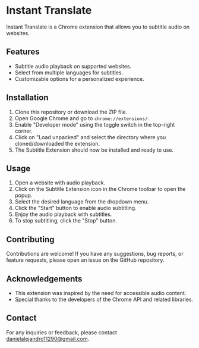 # Instant Translate

Instant Translate is a Chrome extension that allows you to subtitle audio on websites.

## Features

- Subtitle audio playback on supported websites.
- Select from multiple languages for subtitles.
- Customizable options for a personalized experience.

## Installation

1. Clone this repository or download the ZIP file.
2. Open Google Chrome and go to `chrome://extensions/`.
3. Enable "Developer mode" using the toggle switch in the top-right corner.
4. Click on "Load unpacked" and select the directory where you cloned/downloaded the extension.
5. The Subtitle Extension should now be installed and ready to use.

## Usage

1. Open a website with audio playback.
2. Click on the Subtitle Extension icon in the Chrome toolbar to open the popup.
3. Select the desired language from the dropdown menu.
4. Click the "Start" button to enable audio subtitling.
5. Enjoy the audio playback with subtitles.
6. To stop subtitling, click the "Stop" button.

## Contributing

Contributions are welcome! If you have any suggestions, bug reports, or feature requests, please open an issue on the GitHub repository.

## Acknowledgements

- This extension was inspired by the need for accessible audio content.
- Special thanks to the developers of the Chrome API and related libraries.

## Contact

For any inquiries or feedback, please contact [danielalejandro11290@gmail.com](mailto:danielalejandro11290@gmail.com).
